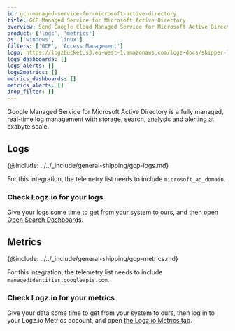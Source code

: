 ```yaml
---
id: gcp-managed-service-for-microsoft-active-directory
title: GCP Managed Service for Microsoft Active Directory
overview: Send Google Cloud Managed Service for Microsoft Active Directory metrics to your Logz.io account.
product: ['logs', 'metrics']
os: ['windows', 'linux']
filters: ['GCP', 'Access Management']
logo: https://logzbucket.s3.eu-west-1.amazonaws.com/logz-docs/shipper-logos/gcpiam.png
logs_dashboards: []
logs_alerts: []
logs2metrics: []
metrics_dashboards: []
metrics_alerts: []
drop_filter: []
---
```



Google Managed Service for Microsoft Active Directory is a fully managed, real-time log management with storage, search, analysis and alerting at exabyte scale. 

## Logs

{@include: ../../_include/general-shipping/gcp-logs.md}  

For this integration, the telemetry list needs to include `microsoft_ad_domain`.

### Check Logz.io for your logs

Give your logs some time to get from your system to ours, and then open [Open Search Dashboards](https://app.logz.io/#/dashboard/osd).


## Metrics

{@include: ../../_include/general-shipping/gcp-metrics.md}

For this integration, the telemetry list needs to include `managedidentities.googleapis.com`.

### Check Logz.io for your metrics

Give your data some time to get from your system to ours, then log in to your Logz.io Metrics account, and open [the Logz.io Metrics tab](https://app.logz.io/#/dashboard/metrics/).